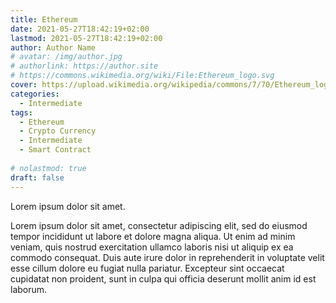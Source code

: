 ```yaml
---
title: Ethereum
date: 2021-05-27T18:42:19+02:00
lastmod: 2021-05-27T18:42:19+02:00
author: Author Name
# avatar: /img/author.jpg
# authorlink: https://author.site
# https://commons.wikimedia.org/wiki/File:Ethereum_logo.svg
cover: https://upload.wikimedia.org/wikipedia/commons/7/70/Ethereum_logo.svg
categories:
  - Intermediate
tags:
  - Ethereum
  - Crypto Currency
  - Intermediate
  - Smart Contract
  
# nolastmod: true
draft: false
---
```

Lorem ipsum dolor sit amet.

<!--more-->

Lorem ipsum dolor sit amet, consectetur adipiscing elit, sed do eiusmod tempor incididunt ut labore et dolore magna aliqua. Ut enim ad minim veniam, quis nostrud exercitation ullamco laboris nisi ut aliquip ex ea commodo consequat. Duis aute irure dolor in reprehenderit in voluptate velit esse cillum dolore eu fugiat nulla pariatur. Excepteur sint occaecat cupidatat non proident, sunt in culpa qui officia deserunt mollit anim id est laborum.

